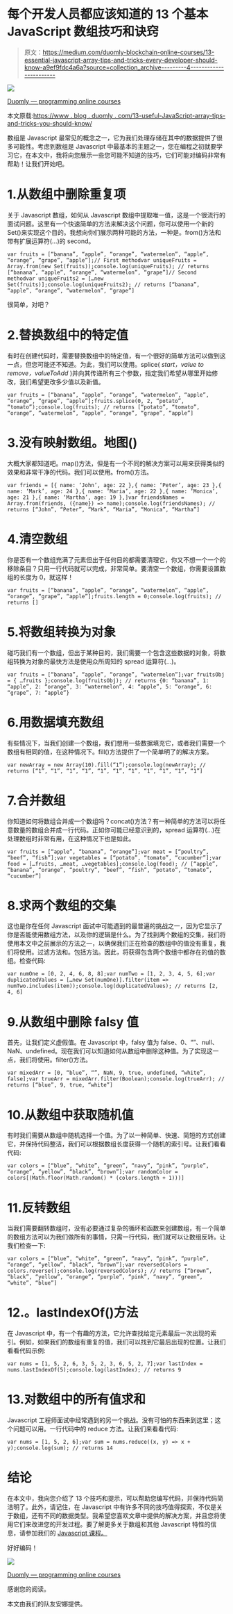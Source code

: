 # 每个开发人员都应该知道的 13 个基本 JavaScript 数组技巧和诀窍

> 原文：<https://medium.com/duomly-blockchain-online-courses/13-essential-javascript-array-tips-and-tricks-every-developer-should-know-a9ef9fdc4a6a?source=collection_archive---------4----------------------->

![](img/e181d6470b6764179f88a2b8fe845ec5.png)

[Duomly — programming online courses](https://www.duomly.com)

本文原载:[https://www . blog . duomly . com/13-useful-JavaScript-array-tips-and-tricks-you-should-know/](https://www.blog.duomly.com/13-useful-javascript-array-tips-and-tricks-you-should-know/)

数组是 Javascript 最常见的概念之一，它为我们处理存储在其中的数据提供了很多可能性。考虑到数组是 Javascript 中最基本的主题之一，您在编程之初就要学习它，在本文中，我将向您展示一些您可能不知道的技巧，它们可能对编码非常有帮助！让我们开始吧。

# 1.从数组中删除重复项

关于 Javascript 数组，如何从 Javascript 数组中提取唯一值，这是一个很流行的面试问题。这里有一个快速简单的方法来解决这个问题，你可以使用一个新的 Set()来实现这个目的。我想向你们展示两种可能的方法，一种是。from()方法和带有扩展运算符(…)的 second。

```
var fruits = [“banana”, “apple”, “orange”, “watermelon”, “apple”, “orange”, “grape”, “apple”];// First methodvar uniqueFruits = Array.from(new Set(fruits));console.log(uniqueFruits); // returns [“banana”, “apple”, “orange”, “watermelon”, “grape”]// Second methodvar uniqueFruits2 = […new Set(fruits)];console.log(uniqueFruits2); // returns [“banana”, “apple”, “orange”, “watermelon”, “grape”]
```

很简单，对吧？

# 2.替换数组中的特定值

有时在创建代码时，需要替换数组中的特定值，有一个很好的简单方法可以做到这一点，但您可能还不知道。为此，我们可以使用。splice( *start，value to remove，valueToAdd* )并向其传递所有三个参数，指定我们希望从哪里开始修改，我们希望更改多少值以及新值。

```
var fruits = [“banana”, “apple”, “orange”, “watermelon”, “apple”, “orange”, “grape”, “apple”];fruits.splice(0, 2, “potato”, “tomato”);console.log(fruits); // returns [“potato”, “tomato”, “orange”, “watermelon”, “apple”, “orange”, “grape”, “apple”]
```

# 3.没有映射数组。地图()

大概大家都知道吧。map()方法，但是有一个不同的解决方案可以用来获得类似的效果和非常干净的代码。我们可以使用。from()方法。

```
var friends = [{ name: ‘John’, age: 22 },{ name: ‘Peter’, age: 23 },{ name: ‘Mark’, age: 24 },{ name: ‘Maria’, age: 22 },{ name: ‘Monica’, age: 21 },{ name: ‘Martha’, age: 19 },]var friendsNames = Array.from(friends, ({name}) => name);console.log(friendsNames); // returns [“John”, “Peter”, “Mark”, “Maria”, “Monica”, “Martha”]
```

# 4.清空数组

你是否有一个数组充满了元素但出于任何目的都需要清理它，你又不想一个一个的移除条目？只用一行代码就可以完成，非常简单。要清空一个数组，你需要设置数组的长度为 0，就这样！

```
var fruits = [“banana”, “apple”, “orange”, “watermelon”, “apple”, “orange”, “grape”, “apple”];fruits.length = 0;console.log(fruits); // returns []
```

# 5.将数组转换为对象

碰巧我们有一个数组，但出于某种目的，我们需要一个包含这些数据的对象，将数组转换为对象的最快方法是使用众所周知的 spread 运算符(…)。

```
var fruits = [“banana”, “apple”, “orange”, “watermelon”];var fruitsObj = { …fruits };console.log(fruitsObj); // returns {0: “banana”, 1: “apple”, 2: “orange”, 3: “watermelon”, 4: “apple”, 5: “orange”, 6: “grape”, 7: “apple”}
```

# 6.用数据填充数组

有些情况下，当我们创建一个数组，我们想用一些数据填充它，或者我们需要一个数组有相同的值，在这种情况下。fill()方法提供了一个简单明了的解决方案。

```
var newArray = new Array(10).fill(“1”);console.log(newArray); // returns [“1”, “1”, “1”, “1”, “1”, “1”, “1”, “1”, “1”, “1”, “1”]
```

# 7.合并数组

你知道如何将数组合并成一个数组吗？concat()方法？有一种简单的方法可以将任意数量的数组合并成一行代码。正如你可能已经意识到的，spread 运算符(…)在处理数组时非常有用，在这种情况下也是如此。

```
var fruits = [“apple”, “banana”, “orange”];var meat = [“poultry”, “beef”, “fish”];var vegetables = [“potato”, “tomato”, “cucumber”];var food = […fruits, …meat, …vegetables];console.log(food); // [“apple”, “banana”, “orange”, “poultry”, “beef”, “fish”, “potato”, “tomato”, “cucumber”]
```

# 8.求两个数组的交集

这也是你在任何 Javascript 面试中可能遇到的最普遍的挑战之一，因为它显示了你是否能使用数组方法，以及你的逻辑是什么。为了找到两个数组的交集，我们将使用本文中之前展示的方法之一，以确保我们正在检查的数组中的值没有重复，我们将使用。过滤方法和。包括方法。因此，将获得包含两个数组中都存在的值的数组。检查代码:

```
var numOne = [0, 2, 4, 6, 8, 8];var numTwo = [1, 2, 3, 4, 5, 6];var duplicatedValues = […new Set(numOne)].filter(item => numTwo.includes(item));console.log(duplicatedValues); // returns [2, 4, 6]
```

# 9.从数组中删除 falsy 值

首先，让我们定义虚假值。在 Javascript 中，falsy 值为 false、0、“”、null、NaN、undefined。现在我们可以知道如何从数组中删除这种值。为了实现这一点，我们将使用。filter()方法。

```
var mixedArr = [0, “blue”, “”, NaN, 9, true, undefined, “white”, false];var trueArr = mixedArr.filter(Boolean);console.log(trueArr); // returns [“blue”, 9, true, “white”]
```

# 10.从数组中获取随机值

有时我们需要从数组中随机选择一个值。为了以一种简单、快速、简短的方式创建它，并保持代码整洁，我们可以根据数组长度获得一个随机的索引号。让我们看看代码:

```
var colors = [“blue”, “white”, “green”, “navy”, “pink”, “purple”, “orange”, “yellow”, “black”, “brown”];var randomColor = colors[(Math.floor(Math.random() * (colors.length + 1)))]
```

# 11.反转数组

当我们需要翻转数组时，没有必要通过复杂的循环和函数来创建数组，有一个简单的数组方法可以为我们做所有的事情，只需一行代码，我们就可以让数组反转。让我们检查一下:

```
var colors = [“blue”, “white”, “green”, “navy”, “pink”, “purple”, “orange”, “yellow”, “black”, “brown”];var reversedColors = colors.reverse();console.log(reversedColors); // returns [“brown”, “black”, “yellow”, “orange”, “purple”, “pink”, “navy”, “green”, “white”, “blue”]
```

# 12.。lastIndexOf()方法

在 Javascript 中，有一个有趣的方法，它允许查找给定元素最后一次出现的索引。例如，如果我们的数组有重复的值，我们可以找到它最后出现的位置。让我们看看代码示例:

```
var nums = [1, 5, 2, 6, 3, 5, 2, 3, 6, 5, 2, 7];var lastIndex = nums.lastIndexOf(5);console.log(lastIndex); // returns 9
```

# 13.对数组中的所有值求和

Javascript 工程师面试中经常遇到的另一个挑战。没有可怕的东西来到这里；这个问题可以用。一行代码中的 reduce 方法。让我们来看看代码:

```
var nums = [1, 5, 2, 6];var sum = nums.reduce((x, y) => x + y);console.log(sum); // returns 14
```

# 结论

在本文中，我向您介绍了 13 个技巧和提示，可以帮助您编写代码，并保持代码简洁明了。此外，请记住，在 Javascript 中有许多不同的技巧值得探索，不仅是关于数组，还有不同的数据类型。我希望您喜欢文章中提供的解决方案，并且您将使用它们来改进您的开发过程。要了解更多关于数组和其他 Javascript 特性的信息，请参加我们的 [Javascript 课程。](https://www.duomly.com/course/javascript-course)

好好编码！

![](img/85efcae8b6643e89b35d82c58cd17686.png)

[Duomly — programming online courses](https://www.duomly.com)

感谢您的阅读。

本文由我们的队友安娜提供。